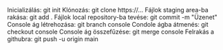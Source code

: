 Inicializálás:                      git init
Klónozás:                           git clone https://...
Fájlok staging area-ba rakása:      git add .
Fájlok local repository-ba tevése:  git commit -m "Üzenet"
Console ág létrehozása:             git branch console
Condole ágba átmenés:               git checkout console
Console ág összefűzése:             git merge console
Felrakás a githubra:                git push -u origin main